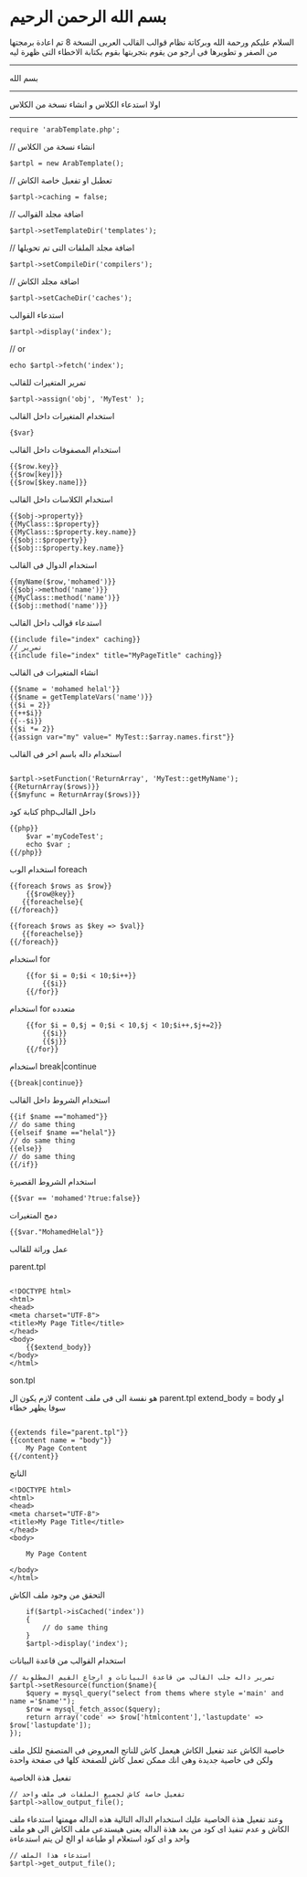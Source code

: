 بسم الله الرحمن الرحيم
==============
السلام عليكم ورحمة الله وبركاتة
نظام قوالب القالب العربى النسخة 8 تم اعادة برمجتها من الصفر و تطويرها فى ارجو من يقوم بتجربتها  بقوم بكتابة الاخطاء التى ظهرة ليه

* * *

بسم الله 

* * *

اولا استدعاء الكلاس و انشاء نسخة من الكلاس

* * *

```code
require 'arabTemplate.php';
```
// انشاء نسخة من الكلاس

```code
$artpl = new ArabTemplate();
```
// تعطبل او تفعيل خاصة الكاش

```code
$artpl->caching = false;
```
// اضافة مجلد القوالب

```code
$artpl->setTemplateDir('templates');
```
// اضافة مجلد الملفات التى تم تحويلها

```code
$artpl->setCompileDir('compilers');
```
// اضافة مجلد الكاش

```code
$artpl->setCacheDir('caches');
```

استدعاء القوالب

```code
$artpl->display('index');
```

// or 

```code
echo $artpl->fetch('index');
```

تمرير المتغيرات للقالب

```code
$artpl->assign('obj', 'MyTest' );
```

استخدام المتغيرات داخل القالب

```code
{$var}
```

استخدام المصفوفات داخل القالب

```code
{{$row.key}}
{{$row[key]}}
{{$row[$key.name]}}
```

استخدام الكلاسات داخل القالب

```code
{{$obj->property}}
{{MyClass::$property}}
{{MyClass::$property.key.name}}
{{$obj::$property}}
{{$obj::$property.key.name}}
```

استخدام الدوال فى القالب

```code
{{myName($row,'mohamed')}}
{{$obj->method('name')}}
{{MyClass::method('name')}}
{{$obj::method('name')}}
```

استدعاء قوالب داخل القالب

```code
{{include file="index" caching}}
// تمرير
{{include file="index" title="MyPageTitle" caching}}
```

انشاء المتغيرات فى القالب

```code
{{$name = 'mohamed helal'}}
{{$name = getTemplateVars('name')}}
{{$i = 2}}
{{++$i}}
{{--$i}}
{{$i *= 2}}
{{assign var="my" value=" MyTest::$array.names.first"}}
```

استخدام داله باسم اخر  فى القالب

```code

$artpl->setFunction('ReturnArray', 'MyTest::getMyName');
{{ReturnArray($rows)}}
{{$myfunc = ReturnArray($rows)}}
```

كتابة كود phpداخل القالب

```code
{{php}}
	$var ='myCodeTest';
	echo $var ;
{{/php}}
```

		
استخدام الوب foreach

```code
{{foreach $rows as $row}}
	{{$row@key}}
   {{foreachelse}{
{{/foreach}}

{{foreach $rows as $key => $val}}
   {{foreachelse}}
{{/foreach}}
```

استخدام for

```code
	{{for $i = 0;$i < 10;$i++}}
		{{$i}}
	{{/for}}
```

استخدام for متعدده

```code
	{{for $i = 0,$j = 0;$i < 10,$j < 10;$i++,$j+=2}}
		{{$i}}
		{{$j}}
	{{/for}}
```
استخدام break|continue
```code 
{{break|continue}}
```


استخدام الشروط داخل القالب

```code
{{if $name =="mohamed"}}
// do same thing
{{elseif $name =="helal"}}
// do same thing
{{else}}
// do same thing
{{/if}}

```


استخدام الشروط القصيرة

```code
{{$var == 'mohamed'?true:false}}
```
 دمج المتغيرات
```code
{{$var."MohamedHelal"}}
```



عمل وراثة للقالب

parent.tpl

```code

<!DOCTYPE html>
<html>
<head>
<meta charset="UTF-8">
<title>My Page Title</title>
</head>
<body>
	{{$extend_body}}
</body>
</html>
```
son.tpl

لازم يكون ال content
هو نفسة الى فى  ملف parent.tpl
extend_body = body
او سوفا يظهر خطاء
```code

{{extends file="parent.tpl"}}
{{content name = "body"}}
	My Page Content
{{/content}}
```

الناتج

```code
<!DOCTYPE html>
<html>
<head>
<meta charset="UTF-8">
<title>My Page Title</title>
</head>
<body>
	
	My Page Content

</body>
</html>
```

التحقق من وجود ملف الكاش

```code
	if($artpl->isCached('index'))
	{
		// do same thing
	}
	$artpl->display('index');
```




استخدام  القوالب من قاعدة البيانات


```code
// تمرير داله جلب القالب من قاعدة البيانات و ارجاع القيم المطلوبة
$artpl->setResource(function($name){
	$query = mysql_query("select from thems where style ='main' and name ='$name'");
	$row = mysql_fetch_assoc($query);
	return array('code' => $row['htmlcontent'],'lastupdate' => $row['lastupdate']);
});
```

خاصية الكاش عند تفعيل الكاش هيعمل كاش للناتج المعروض فى المتصفح
للكل ملف ولكن فى خاصية جديدة وهى انك ممكن تعمل كاش للصفحة  كلها  فى صفحة واحدة




تفعيل هذة الخاصية

```code
// تفعيل خاصة كاش لجميع الملفات فى ملف واحد
$artpl->allow_output_file();

```
وعند تفعيل هذة الخاصية عليك استخدام الداله التالية
هذه الداله مهمتها استدعاء ملف الكاش و عدم تنفيذ اى كود 
من بعد هذة الداله يعنى هيستدعى ملف الكاش  الى هو ملف واحد  و اى كود استعلام او طباعة او الخ لن يتم استدعاءة

```code
// استدعاء هذا الملف  
$artpl->get_output_file();

```
